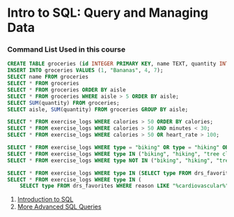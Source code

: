 # Intro to SQL: Query and Managing Data

### Command List Used in this course

```sql
CREATE TABLE groceries (id INTEGER PRIMARY KEY, name TEXT, quantity INTEGER, aisle INTEGER);
INSERT INTO groceries VALUES (1, "Bananas", 4, 7);
SELECT name FROM groceries
SELECT * FROM groceries
SELECT * FROM groceries ORDER BY aisle
SELECT * FROM groceries WHERE aisle > 5 ORDER BY aisle;
SELECT SUM(quantity) FROM groceries;
SELECT aisle, SUM(quantity) FROM groceries GROUP BY aisle;

SELECT * FROM exercise_logs WHERE calories > 50 ORDER BY calories;
SELECT * FROM exercise_logs WHERE calories > 50 AND minutes < 30;
SELECT * FROM exercise_logs WHERE calories > 50 OR heart_rate > 100;

SELECT * FROM exercise_logs WHERE type = "biking" OR type = "hiking" OR type = "tree climbing" OR type = "rowing";
SELECT * FROM exercise_logs WHERE type IN ("biking", "hiking", "tree climbing", "rowing");
SELECT * FROM exercise_logs WHERE type NOT IN ("biking", "hiking", "tree climbing", "rowing");

SELECT * FROM exercise_logs WHERE type IN (SELECT type FROM drs_favorites);
SELECT * FROM exercise_logs WHERE type IN (
    SELECT type FROM drs_favorites WHERE reason LIKE "%cardiovascular%");
```

1. [Introduction to SQL](introduction-to-sql.md)
2. [More Advanced SQL Queries](more-advanced-sql-queries.md)
